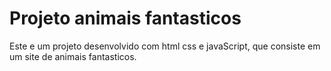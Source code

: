﻿# Projeto animais fantasticos

Este e um projeto desenvolvido com html css e javaScript, que consiste em um site de animais fantasticos.

